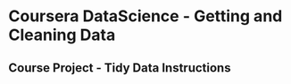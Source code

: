 Coursera DataScience - Getting and Cleaning Data
================================================

Course Project - Tidy Data Instructions
---------------------------------------

